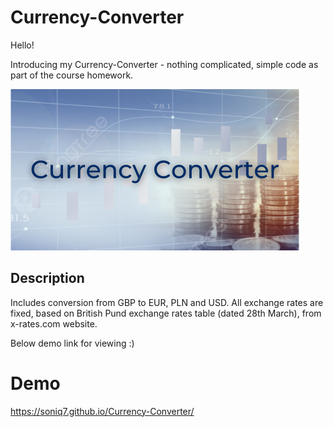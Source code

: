 # Currency-Converter

Hello!

Introducing my Currency-Converter - nothing complicated, simple code as part of the course homework.

![Currency-Converter](https://raw.githubusercontent.com/Soniq7/Currency-Converter/main/images/share.png)
## Description

Includes conversion from GBP to EUR, PLN and USD. 
All exchange rates are fixed, based on British Pund exchange rates table (dated 28th March), from x-rates.com website.

Below demo link for viewing :)

# Demo

https://soniq7.github.io/Currency-Converter/



